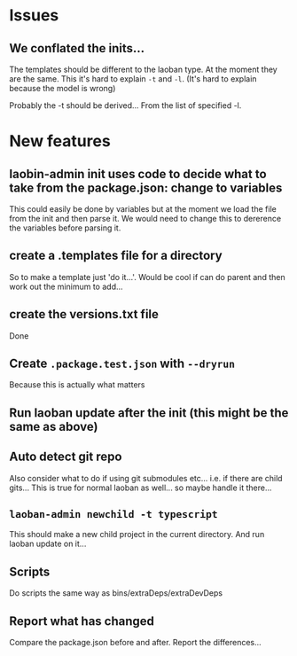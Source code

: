 
# Issues

## We conflated the inits... 

The templates should be different to the laoban type. At the moment they are the same. This it's hard to explain `-t` and `-l`. 
(It's hard to explain because the model is wrong)

Probably the -t should be derived... From the list of specified -l.

# New features

## laobin-admin init uses code to decide what to take from the package.json: change to variables
This could easily be done by variables but at the moment we load the
file from the init and then parse it. We would need to change this to dererence the variables before parsing it.

## create a .templates file for a directory

So to make a template just 'do it...'.
Would be cool if can do parent and then work out the minimum to add...

## create the versions.txt file
Done


## Create `.package.test.json` with `--dryrun`

Because this is actually what matters

## Run laoban update after the init (this might be the same as above) 

## Auto detect git repo 

Also consider what to do if using git submodules etc... i.e. if there are child gits...
This is true for normal laoban as well... so maybe handle it there... 

## `laoban-admin newchild -t typescript`

This should make a new child project in the current directory. 
And run laoban update on it...

## Scripts

Do scripts the same way as bins/extraDeps/extraDevDeps

## Report what has changed

Compare the package.json before and after. Report the differences...

